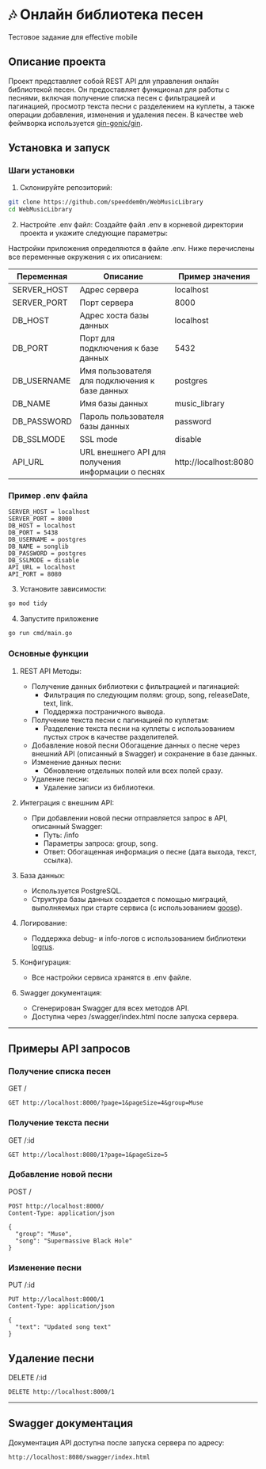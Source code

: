 # 🎶 Онлайн библиотека песен
Тестовое задание для effective mobile

## Описание проекта
Проект представляет собой REST API для управления онлайн библиотекой песен. Он предоставляет функционал для работы с песнями, включая получение списка песен с фильтрацией и пагинацией, просмотр текста песни с разделением на куплеты, а также операции добавления, изменения и удаления песен.
В качестве web феймворка используется <a href="https://github.com/gin-gonic/gin">gin-gonic/gin</a>.

## Установка и запуск

### Шаги установки
1. Склонируйте репозиторий:
```bash
git clone https://github.com/speeddem0n/WebMusicLibrary
cd WebMusicLibrary
```
2. Настройте .env файл:
   Создайте файл .env в корневой директории проекта и укажите следующие параметры:

Настройки приложения определяются в файле .env. Ниже перечислены все переменные окружения с их описанием:

| Переменная       | Описание                                          | Пример значения           |
|------------------|--------------------------------------------------|---------------------------|
| SERVER_HOST    | Адрес сервера                                   | localhost               |
| SERVER_PORT    | Порт сервера                                    | 8000                    |
| DB_HOST        | Адрес хоста базы данных                         | localhost               |
| DB_PORT        | Порт для подключения к базе данных              | 5432                    |
| DB_USERNAME    | Имя пользователя для подключения к базе данных  | postgres                |
| DB_NAME        | Имя базы данных                                 | music_library           |
| DB_PASSWORD    | Пароль пользователя базы данных                 | password                |
| DB_SSLMODE     | SSL mode                                        | disable                 |
| API_URL        | URL внешнего API для получения информации о песнях | http://localhost:8080 |

### Пример .env файла

```dotenv
SERVER_HOST = localhost
SERVER_PORT = 8000
DB_HOST = localhost
DB_PORT = 5438
DB_USERNAME = postgres
DB_NAME = songlib
DB_PASSWORD = postgres
DB_SSLMODE = disable
API_URL = localhost
API_PORT = 8080
```

3. Установите зависимости:

```bash
go mod tidy
```

4. Запустите приложение

```bash
go run cmd/main.go
```

### Основные функции
1. REST API Методы:
   - Получение данных библиотеки с фильтрацией и пагинацией:
     - Фильтрация по следующим полям: group, song, releaseDate, text, link.
     - Поддержка постраничного вывода.
   - Получение текста песни с пагинацией по куплетам:
     - Разделение текста песни на куплеты с использованием пустых строк в качестве разделителей.
   - Добавление новой песни
    Обогащение данных о песне через внешний API (описанный в Swagger) и сохранение в базе данных.
   - Изменение данных песни:
     - Обновление отдельных полей или всех полей сразу.
   - Удаление песни:
     - Удаление записи из библиотеки.

2. Интеграция с внешним API:
   - При добавлении новой песни отправляется запрос в API, описанный Swagger:
     - Путь: /info
     - Параметры запроса: group, song.
     - Ответ: Обогащенная информация о песне (дата выхода, текст, ссылка).

3. База данных:
   - Используется PostgreSQL.
   - Структура базы данных создается с помощью миграций, выполняемых при старте сервиса (с использованием <a href="https://github.com/pressly/goose">goose</a>).

4. Логирование:
   - Поддержка debug- и info-логов с использованием библиотеки <a href="https://github.com/sirupsen/logrus">logrus</a>.

5. Конфигурация:
   - Все настройки сервиса хранятся в .env файле.

6. Swagger документация:
   - Сгенерирован Swagger для всех методов API.
   - Доступна через /swagger/index.html после запуска сервера.

---

## Примеры API запросов

### Получение списка песен
GET /
```http
GET http://localhost:8000/?page=1&pageSize=4&group=Muse
```

### Получение текста песни
GET /:id
```http
GET http://localhost:8080/1?page=1&pageSize=5
```

### Добавление новой песни
POST /
```http
POST http://localhost:8000/
Content-Type: application/json

{
  "group": "Muse",
  "song": "Supermassive Black Hole"
}
```

### Изменение песни
PUT /:id
```http
PUT http://localhost:8000/1
Content-Type: application/json

{
  "text": "Updated song text"
}
```

## Удаление песни
DELETE /:id
```http
DELETE http://localhost:8000/1
```

---

## Swagger документация
Документация API доступна после запуска сервера по адресу:
```http
http://localhost:8080/swagger/index.html
```

